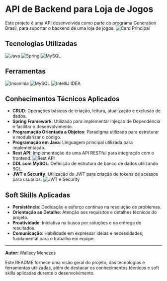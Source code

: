 # API de Backend para Loja de Jogos

Este projeto é uma API desenvolvida como parte do programa Generation Brasil, para suportar o backend de uma loja de jogos.
![Card Principal](https://www.cdi24.com/wp-content/uploads/2019/10/Guide-to-hire-Java-Developer-in-2021.png "Developer Image")

## Tecnologias Utilizadas

![Java](https://img.shields.io/badge/java-%23ED8B00.svg?style=for-the-badge&logo=openjdk&logoColor=white)
![Spring](https://img.shields.io/badge/spring-%236DB33F.svg?style=for-the-badge&logo=spring&logoColor=white)
![MySQL](https://img.shields.io/badge/mysql-4479A1.svg?style=for-the-badge&logo=mysql&logoColor=white)

## Ferramentas

![Insomnia](https://img.shields.io/badge/Insomnia-black?style=for-the-badge&logo=insomnia&logoColor=5849BE)
![MySQL](https://img.shields.io/badge/mysql-4479A1.svg?style=for-the-badge&logo=mysql&logoColor=white)
![IntelliJ IDEA](https://img.shields.io/badge/IntelliJIDEA-000000.svg?style=for-the-badge&logo=intellij-idea&logoColor=white)

## Conhecimentos Técnicos Aplicados

- **CRUD**: Operações básicas de criação, leitura, atualização e exclusão de dados.
- **Spring Framework**: Utilizado para implementar Injeção de Dependência e facilitar o desenvolvimento.
- **Programação Orientada a Objetos**: Paradigma utilizado para estruturar e modularizar o código.
- **Programação em Java**: Linguagem principal utilizada para implementação.
- **Rest API**: Implementação de uma API RESTful para integração com o frontend.
  ![Rest API](https://velog.velcdn.com/images/0andwild/post/d5804ef2-ddad-4309-ba51-0e3d43389cac/image.png "Rest API")
- **DDL com MySQL**: Definição de estrutura de banco de dados utilizando SQL.
- **JWT e Security**: Utilização do JWT para criação de tokens de acessos para usuários.
  ![JWT e Security](https://i.ytimg.com/vi/Zl706osvlGY/maxresdefault.jpg "JWT")


## Soft Skills Aplicadas

- **Persistência**: Dedicação e esforço contínuo na resolução de problemas.
- **Orientação ao Detalhe**: Atenção aos requisitos e detalhes técnicos do projeto.
- **Proatividade**: Iniciativa na busca por soluções e na entrega de resultados.
- **Comunicação**: Habilidade em expressar ideias e necessidades, fundamental para o trabalho em equipe.

---

**Autor:** Wallacy Menezes

Este README fornece uma visão geral do projeto, das tecnologias e ferramentas utilizadas, além de destacar os conhecimentos técnicos e soft skills aplicadas durante o desenvolvimento.